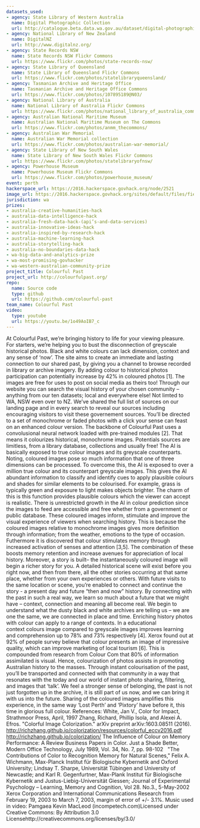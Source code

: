 ```yaml
---
datasets_used:
- agency: State Library of Western Australia
  name: Digital Photographic Collection
  url: http://catalogue.beta.data.wa.gov.au/dataset/digital-photographic-collection
- agency: National Library of New Zealand
  name: DigitalNZ
  url: http://www.digitalnz.org/
- agency: State Records NSW
  name: State Records NSW Flickr Commons
  url: https://www.flickr.com/photos/state-records-nsw/
- agency: State Library of Queensland
  name: State Library of Queensland Flickr Commons
  url: https://www.flickr.com/photos/statelibraryqueensland/
- agency: Tasmanian Archive and Heritage Office
  name: Tasmanian Archive and Heritage Office Commons
  url: https://www.flickr.com/photos/107895189@N03/
- agency: National Library of Australia
  name: National Library of Australia Flickr Commons
  url: https://www.flickr.com/photos/national_library_of_australia_commons/
- agency: Australian National Maritime Museum
  name: Australian National Maritime Museum on The Commons
  url: https://www.flickr.com/photos/anmm_thecommons/
- agency: Australian War Memorial
  name: Australian War Memorial collection
  url: https://www.flickr.com/photos/australian-war-memorial/
- agency: State Library of New South Wales
  name: State Library of New South Wales Flickr Commons
  url: https://www.flickr.com/photos/statelibraryofnsw/
- agency: Powerhouse Museum
  name: Powerhouse Museum Flickr Commons
  url: https://www.flickr.com/photos/powerhouse_museum/
event: perth
hackerspace_url: https://2016.hackerspace.govhack.org/node/2521
image_url: https://2016.hackerspace.govhack.org/sites/default/files/field/image/image.jpg
jurisdiction: wa
prizes:
- australia-creative-humanities-hack
- australia-data-intelligence-hack
- australia-fresh-data-hack-(api’s-and-data-services)
- australia-innovative-ideas-hack
- australia-inspired-by-research-hack
- australia-machine-learning-hack
- australia-storytelling-hack
- australia-no-boundaries-data-hack
- wa-big-data-and-analytics-prize
- wa-most-promising-govhacker
- wa-western-australian-community-prize
project_title: Colourful Past
project_url: http://colourfulpast.org/
repo:
  name: Source code
  type: github
  url: https://github.com/colourful-past
team_name: Colourful Past
video:
  type: youtube
  url: https://youtu.be/1o49AoIB7_c
---
```


At Colourful Past, we’re bringing history to life for your viewing pleasure. For starters, we’re helping you to bust the disconnection of greyscale historical photos. Black and white colours can lack dimension, context and any sense of ‘now’.
The site aims to create an immediate and lasting connection to our shared past, by giving you a channel to browse recorded in library or archive imagery. By adding colour to historical photos participation can potentially increase by 42% in coloured photos [1]. The images are free for uses to post on social media as theirs too!
Through our website you can search the visual history of your chosen community – anything from our ten datasets; local and everywhere else! Not limted to WA, NSW even over to NZ. We’ve shared the full list of sources on our landing page and in every search to reveal our sources including encouraging visitors to visit these governement sources. You’ll be directed to a set of monochrome or faded photos with a click your sense can feast on an enhanced colour version.
The backbone of Colourful Past uses a convolusional neural network loaded with pre-trained modules [2]. That means it colourizes historical, monochrome images. Potentials sources are limitless, from a library database, collections and usually free! The AI is basically exposed to true colour images and its greyscale counterparts. Noting, coloured images pose so much information that one of three dimensions can be processed. To overcome this, the AI is exposed to over a million true colour and its counterpart greyscale images.
This gives the AI abundant information to classify and identify cues to apply plausible colours and shades for similar elements to be colourised. For example, grass is typically green and exposure to light makes objects brighter. The charm of this is this function provides plausible colours which the viewer can accept is realistic. There is unrestricted growth in the AI in colour prediction since the images to feed are accessible and free whether from a government or public database.
These coloured images inform, stimulate and improve the visual experience of viewers when searching history. This is because the coloured images relative to monochrome images gives more definition through information; from the weather, emotions to the type of occasion. Futhermore it is discovered that colour stimulates memory through increased activation of senses and attention [3,5]. The combination of these boosts memory retention and increase avenues for appreciation of local history.
Moreover, a story is built– the instantaneously coloured image will begin a richer story for you. A detailed historical scene will exist before you right now, and then from there, all the other stories occurring at that same place, whether from your own experiences or others. With future visits to the same location or scene, you’re enabled to connect and continue the story - a present day and future “then and now” history.
By connecting with the past in such a real way, we learn so much about a future that we might have – context, connection and meaning all become real. We begin to understand what the dusty black and white archives are telling us – we are one the same, we are connected in place and time.
Enriching history photos with colour can apply to a range of contexts. In a educational context colours image compared to greyscale images improves learning and comprehension up to 78% and 73% respectively [4]. Xerox found out at 92% of people survey believe that colour presents an image of impressive quality, which can improve marketing of local tourism [6]. This is compounded from research from Colour Com that 80% of information assimilated is visual. Hence, colourization of photos assists in promoting Australian history to the masses.
Through instant colourisation of the past, you’ll be transported and connected with that community in a way that resonates with the today and our world of instant photo sharing, filtering, and images that ‘talk’. We feel a stronger sense of belonging, the past is not just forgotten up in the archive, it is still part of us now, and we can bring it with us into the future. Sharing of the coloured images amplifies this experience, in the same way ‘Lost Perth’ and ‘Pixtory’ have before it, this time in glorious full colour.
References:
White, Jan V., Color for Impact, Strathmoor Press, April, 1997
Zhang, Richard, Phillip Isola, and Alexei A. Efros. "Colorful Image Colorization." arXiv preprint arXiv:1603.08511 (2016).
http://richzhang.github.io/colorization/resources/colorful_eccv2016.pdf​​​​​​​
http://richzhang.github.io/colorization/
The Influence of Colour on Memory Performance: A Review
Business Papers in Color. Just a Shade Better, Modern Office Technology, July 1989, Vol. 34, No. 7, pp. 98-102 
 "The Contributions of Color to Recognition Memory for Natural Scenes," Felix A. Wichmann, Max-Planck Institut für Biologische Kybernetik and Oxford University; Lindsay T. Sharpe, Universität Tübingen and University of Newcastle; and Karl R. Gegenfurtner, Max-Plank Institut für Biologische Kybernetik and Justus-Liebig-Universität Giessen; Journal of Experimental Psychology – Learning, Memory and Cognition, Vol 28. No.3., 5-May-2002
Xerox Corporation and International Communications Research from February 19, 2003 to March 7, 2003, margin of error of +/- 3.1%.
Music used in video:
Pamgaea Kevin MacLeod (incompetech.com)Licensed under Creative Commons: By Attribution 3.0 Licensehttp://creativecommons.org/licenses/by/3.0/​​​​​​​